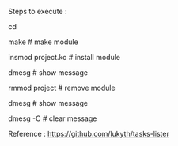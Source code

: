 Steps to execute :

cd <directory of project.c>

make				# make module

insmod project.ko		# install module

dmesg				# show message

rmmod project 			# remove module

dmesg				# show message

dmesg -C			# clear message

Reference : https://github.com/lukyth/tasks-lister